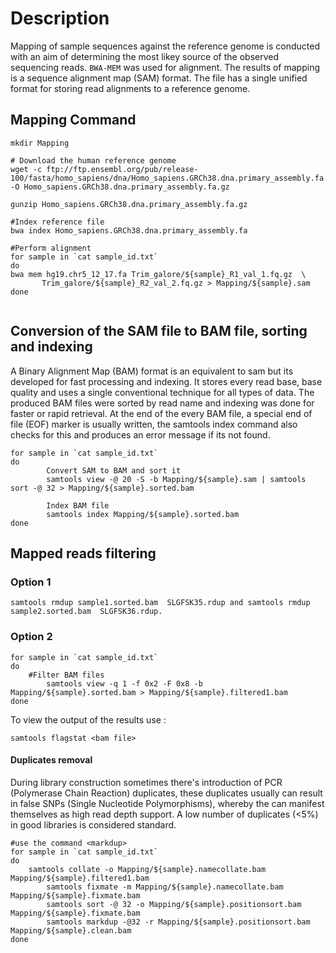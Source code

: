 # Description	
Mapping of sample sequences against the reference genome is conducted with an aim of determining the most likey source of the observed sequencing reads.
`BWA-MEM` was used for alignment. The results of mapping is a sequence alignment map (SAM) format. 
The file has a single unified format for storing read alignments to a reference genome.

## Mapping Command
```
mkdir Mapping

# Download the human reference genome
wget -c ftp://ftp.ensembl.org/pub/release-100/fasta/homo_sapiens/dna/Homo_sapiens.GRCh38.dna.primary_assembly.fa.gz -O Homo_sapiens.GRCh38.dna.primary_assembly.fa.gz

gunzip Homo_sapiens.GRCh38.dna.primary_assembly.fa.gz 
	
#Index reference file	
bwa index Homo_sapiens.GRCh38.dna.primary_assembly.fa
	
#Perform alignment
for sample in `cat sample_id.txt`
do 
bwa mem hg19.chr5_12_17.fa Trim_galore/${sample}_R1_val_1.fq.gz  \
       Trim_galore/${sample}_R2_val_2.fq.gz > Mapping/${sample}.sam
done
	
```
## Conversion of the SAM file to BAM file, sorting and indexing
A Binary Alignment Map (BAM) format is an equivalent to sam but its developed for fast processing and indexing. It stores every read base, base quality and uses a single conventional technique for all types of data.
The produced BAM files were sorted by read name and indexing was done for faster or rapid  retrieval. At the end of the every BAM file,  a special end of file (EOF) marker is usually written, the samtools index command also checks for this and produces an error message if its not found.
	
```
for sample in `cat sample_id.txt`
do
        Convert SAM to BAM and sort it 
        samtools view -@ 20 -S -b Mapping/${sample}.sam | samtools sort -@ 32 > Mapping/${sample}.sorted.bam
        
        Index BAM file
        samtools index Mapping/${sample}.sorted.bam
done
```

## Mapped reads filtering
### Option 1 <rmdup>
```
samtools rmdup sample1.sorted.bam  SLGFSK35.rdup and samtools rmdup sample2.sorted.bam  SLGFSK36.rdup.
```

 ### Option 2
```
for sample in `cat sample_id.txt`
do
	#Filter BAM files
        samtools view -q 1 -f 0x2 -F 0x8 -b Mapping/${sample}.sorted.bam > Mapping/${sample}.filtered1.bam
done
```

To view the output of the results use :
```
samtools flagstat <bam file>
```
#### Duplicates removal
During library construction sometimes there's introduction of PCR (Polymerase Chain Reaction) duplicates, these duplicates usually can result in false SNPs (Single Nucleotide Polymorphisms), whereby the can manifest themselves as high read depth support. A low number of duplicates (<5%) in good libraries is considered standard.

```
#use the command <markdup>
for sample in `cat sample_id.txt`
do
	samtools collate -o Mapping/${sample}.namecollate.bam Mapping/${sample}.filtered1.bam
        samtools fixmate -m Mapping/${sample}.namecollate.bam Mapping/${sample}.fixmate.bam
        samtools sort -@ 32 -o Mapping/${sample}.positionsort.bam Mapping/${sample}.fixmate.bam
        samtools markdup -@32 -r Mapping/${sample}.positionsort.bam Mapping/${sample}.clean.bam
done
```
